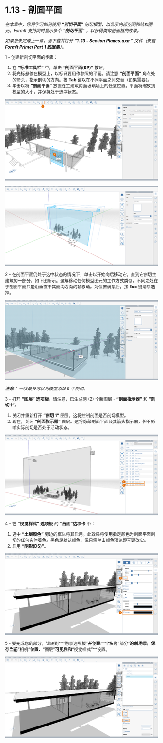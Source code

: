# 1.13 - 剖面平面

_在本章中，您将学习如何使用_ _**“剖切平面”**_ _剖切模型，以显示内部空间和结构图元。FormIt 支持同时显示多个_ _**“剖切平面”**_ _，以获得类似剖面框的效果。_

_如果您未完成上一章，请下载并打开_ _**“1. 13 - Section Planes.axm”**_ _文件（来自_ _**FormIt Primer Part 1 数据集**）。_

1 - 创建新剖切平面的步骤：

1. 在 **“标准工具栏”** 中，单击 **“剖面平面(SP)”** 按钮。
2. 将光标悬停在模型上，以标识要用作参照的平面。请注意 **“剖面平面”** 角点处的箭头，指示剖切的方向。按 **Tab** 键以在不同平面之间交替（如果需要）。
3. 单击以将 **“剖面平面”** 放置在主建筑南面玻璃墙上的任意位置。平面将缩放到模型的大小，并保持处于选中状态。

![Section plane preview when hovering over the glass wall.](<../../.gitbook/assets/0 (6).png>)

![Scaled section plane after being placed.](<../../.gitbook/assets/1 (19) (1).png>)

2 - 在剖面平面仍处于选中状态的情况下，单击以开始向后移动它，直到它剖切主建筑的一部分，如下图所示。这与移动任何模型图元的工作方式类似，不同之处在于剖面平面只能沿垂直于其面向方向的轴移动。对位置满意后，按 **Esc** 键清除选择。

![](<../../.gitbook/assets/2 (11) (1).png>)

_**注意：**_ _一次最多可以为模型添加 6 个剖切。_

3 - 打开 **“图层”** **选项板**。请注意，已生成两 (2) 个新图层 - **“剖面指示器”** 和 **“剖切 1”**。

1. 关闭并重新打开 **“剖切 1”** 图层。这将控制剖面是否剖切模型。
2. 现在，关闭 **“剖面指示器”** 图层。这将隐藏剖面平面及其箭头指示器，但不影响实际剖切是否处于活动状态。

![](<../../.gitbook/assets/3 (6) (1).png>)

4 - 在 **“视觉样式”** **选项板** 的 **“曲面”选项卡** 中：

1. 选中 **“土层颜色”** 旁边的框以将其启用。此效果将使用指定颜色为剖面平面剖切的任何实体着色。黑色是默认颜色，但只需单击颜色预览即可更改它。
2. 启用 **“阴影(DS)”**。

![](../../.gitbook/assets/poche.png)

5 - 要完成您的部分，请转到**“场景选项板”**并创建一个名为**“部分”**的新场景，保存当前**“相机”**位置、**“图层”**可见性和**“视觉样式”**设置。

![](<../../.gitbook/assets/5 (7).png>)
